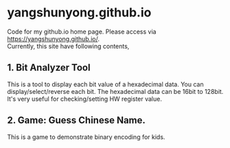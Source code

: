 # yangshunyong.github.io
Code for my github.io home page. Please access via https://yangshunyong.github.io/. <br>
Currently, this site have following contents,
## 1. Bit Analyzer Tool
   This is a tool to display each bit value of a hexadecimal data. You can display/select/reverse each bit.
   The hexadecimal data can be 16bit to 128bit. It's very useful for checking/setting HW register value.
## 2. Game: Guess Chinese Name.
   This is a game to demonstrate binary encoding for kids.
